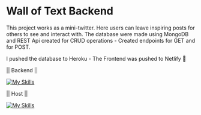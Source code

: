 # Wall of Text Backend

This project works as a mini-twitter. Here users can leave inspiring posts for others to see and interact with. The database were made using MongoDB and REST Api created for CRUD operations - Created endpoints for GET and for POST.

I pushed the database to Heroku - The Frontend was pushed to Netlify 🎉

|| Backend ||

[![My Skills](https://skillicons.dev/icons?i=js,nodejs,express,mongodb,sequelize,powershell,bash,npm,git)](https://skillicons.dev)

|| Host || 

[![My Skills](https://skillicons.dev/icons?i=netlify,heroku)](https://skillicons.dev)

